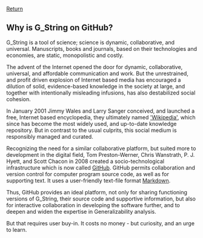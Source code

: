 [Return](../../../)
## Why is G_String on GitHub? 
G_String is a tool of science; science is dynamic, collaborative, and universal. Manuscripts, books and journals, based on their technologies and economies, are static, monopolistic and costly.

The advent of the Internet opened the door for dynamic, collaborative, universal, and affordable communication and work. But the unrestrained, and profit driven explosion of Internet based media has encouraged a dilution of solid, evidence-based knowledge in the society at large, and together with intentionally misleading infusions, has also destabilized social cohesion.

In January 2001 Jimmy Wales and Larry Sanger conceived, and launched a free, Internet based encyclopedia, they ultimately named ['Wikipedia'](https://en.wikipedia.org/wiki/Wikipedia:About), which since has become the most widely used, and up-to-date knowledge repository. But in contrast to the usual culprits, this social medium is responsibly managed and curated.

Recognizing the need for a similar collaborative platform, but suited more to development in the digital field, Tom Preston-Werner, Chris Wanstrath, P. J. Hyett, and 
Scott Chacon in 2008 created a socio-technological infrastructure which is now called [GitHub](https://github.com/about). GitHub permits collaboration and version control for computer program source code, as well as for supporting text. It uses a user-friendly text-file format [Markdown](https://www.markdownguide.org/getting-started/).

Thus, GitHub provides an ideal platform, not only for sharing functioning versions of G_String, their source code and supportive information, but also for interactive collaboration in developing the software further, and to deepen and widen the expertise in Generalizability analysis.

But that requires user buy-in. It costs no money - but curiosity, and an urge to learn.
